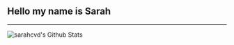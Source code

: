 ## Hello my name is Sarah

---

<img align="left" alt="sarahcvd's Github Stats" src="https://github-readme-stats.vercel.app/api?username=sarahcvd&show_icons=true&hide_border=true&theme=tokyonight" />
